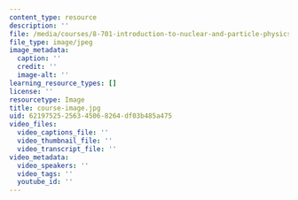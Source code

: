 ```yaml
---
content_type: resource
description: ''
file: /media/courses/8-701-introduction-to-nuclear-and-particle-physics-fall-2020/course-image.jpg
file_type: image/jpeg
image_metadata:
  caption: ''
  credit: ''
  image-alt: ''
learning_resource_types: []
license: ''
resourcetype: Image
title: course-image.jpg
uid: 62197525-2563-4506-8264-df03b485a475
video_files:
  video_captions_file: ''
  video_thumbnail_file: ''
  video_transcript_file: ''
video_metadata:
  video_speakers: ''
  video_tags: ''
  youtube_id: ''
---
```

